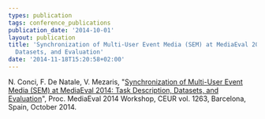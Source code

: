 ```yaml
---
types: publication
tags: conference_publications
publication_date: '2014-10-01'
layout: publication
title: 'Synchronization of Multi-User Event Media (SEM) at MediaEval 2014: Task Description,
  Datasets, and Evaluation'
date: '2014-11-18T15:20:58+02:00'
---
```

<p>N. Conci, F. De Natale, V. Mezaris, "<a href="http://www.iti.gr/~bmezaris/publications/mediaeval14sem_overview.pdf">Synchronization of Multi-User Event Media (SEM) at MediaEval 2014: Task Description, Datasets, and Evaluation</a>", Proc. MediaEval 2014 Workshop, CEUR vol. 1263, Barcelona, Spain, October 2014.</p>
